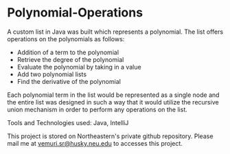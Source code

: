 # Polynomial-Operations

A custom list in Java was built which represents a polynomial. The list offers operations on the polynomials as follows:

- Addition of a term to the polynomial
- Retrieve the degree of the polynomial
- Evaluate the polynomial by taking in a value 
- Add two polynomial lists
- Find the derivative of the polynomial 

Each polynomial term in the list would be represented as a single node and the entire list was designed in such a way that it would utilize the recursive union mechanism in order to perform any operations on the list.

Tools and Technologies used: Java, IntelliJ

This project is stored on Northeastern's private github repository. Please mail me at vemuri.sr@husky.neu.edu to accesses this project.
